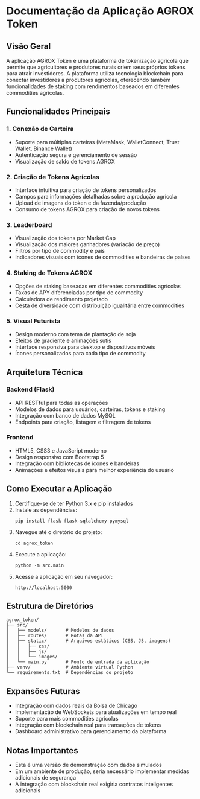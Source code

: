 # Documentação da Aplicação AGROX Token

## Visão Geral

A aplicação AGROX Token é uma plataforma de tokenização agrícola que permite que agricultores e produtores rurais criem seus próprios tokens para atrair investidores. A plataforma utiliza tecnologia blockchain para conectar investidores a produtores agrícolas, oferecendo também funcionalidades de staking com rendimentos baseados em diferentes commodities agrícolas.

## Funcionalidades Principais

### 1. Conexão de Carteira
- Suporte para múltiplas carteiras (MetaMask, WalletConnect, Trust Wallet, Binance Wallet)
- Autenticação segura e gerenciamento de sessão
- Visualização de saldo de tokens AGROX

### 2. Criação de Tokens Agrícolas
- Interface intuitiva para criação de tokens personalizados
- Campos para informações detalhadas sobre a produção agrícola
- Upload de imagens do token e da fazenda/produção
- Consumo de tokens AGROX para criação de novos tokens

### 3. Leaderboard
- Visualização dos tokens por Market Cap
- Visualização dos maiores ganhadores (variação de preço)
- Filtros por tipo de commodity e país
- Indicadores visuais com ícones de commodities e bandeiras de países

### 4. Staking de Tokens AGROX
- Opções de staking baseadas em diferentes commodities agrícolas
- Taxas de APY diferenciadas por tipo de commodity
- Calculadora de rendimento projetado
- Cesta de diversidade com distribuição igualitária entre commodities

### 5. Visual Futurista
- Design moderno com tema de plantação de soja
- Efeitos de gradiente e animações sutis
- Interface responsiva para desktop e dispositivos móveis
- Ícones personalizados para cada tipo de commodity

## Arquitetura Técnica

### Backend (Flask)
- API RESTful para todas as operações
- Modelos de dados para usuários, carteiras, tokens e staking
- Integração com banco de dados MySQL
- Endpoints para criação, listagem e filtragem de tokens

### Frontend
- HTML5, CSS3 e JavaScript moderno
- Design responsivo com Bootstrap 5
- Integração com bibliotecas de ícones e bandeiras
- Animações e efeitos visuais para melhor experiência do usuário

## Como Executar a Aplicação

1. Certifique-se de ter Python 3.x e pip instalados
2. Instale as dependências:
   ```
   pip install flask flask-sqlalchemy pymysql
   ```
3. Navegue até o diretório do projeto:
   ```
   cd agrox_token
   ```
4. Execute a aplicação:
   ```
   python -m src.main
   ```
5. Acesse a aplicação em seu navegador:
   ```
   http://localhost:5000
   ```

## Estrutura de Diretórios

```
agrox_token/
├── src/
│   ├── models/       # Modelos de dados
│   ├── routes/       # Rotas da API
│   ├── static/       # Arquivos estáticos (CSS, JS, imagens)
│   │   ├── css/
│   │   ├── js/
│   │   └── images/
│   └── main.py       # Ponto de entrada da aplicação
├── venv/             # Ambiente virtual Python
└── requirements.txt  # Dependências do projeto
```

## Expansões Futuras

- Integração com dados reais da Bolsa de Chicago
- Implementação de WebSockets para atualizações em tempo real
- Suporte para mais commodities agrícolas
- Integração com blockchain real para transações de tokens
- Dashboard administrativo para gerenciamento da plataforma

## Notas Importantes

- Esta é uma versão de demonstração com dados simulados
- Em um ambiente de produção, seria necessário implementar medidas adicionais de segurança
- A integração com blockchain real exigiria contratos inteligentes adicionais
